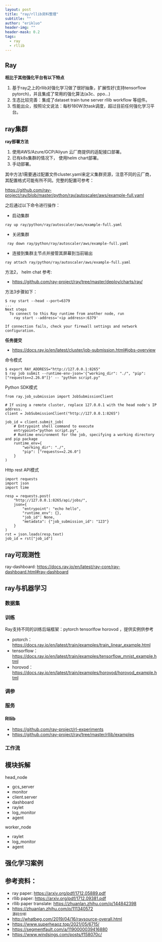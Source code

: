 ```yaml
---
layout: post
title: "ray/rllib资料整理"
subtitle: ""
author: "erikluo"
header-img: ""
header-mask: 0.2
tags:
  - ray
  - rllib
---
```



## Ray

**相比于其他强化平台有以下特点**  
1. 基于ray之上的rllib对强化学习做了很好抽象，扩展性好(支持tensorflow pytorch)，并且集成了常用的强化算法(a3c、ppo...) 
2. 生态比较完善：集成了dataset train tune server rllib workflow 等组件。 
3. 性能出众，按照论文说法：每秒180W次task调度，超过目前任何强化学习平台。

## ray集群
**ray部署方法**  
1. 使用AWS/Azure/GCP/Aliyun 云厂商提供的适配接口部署。
2. 已有k8s集群的情况下， 使用helm chart部署。
3. 手动部署。

其中方法1需要通过配置文件cluster.yaml来定义集群资源，注意不同的云厂商，其配置格式可能有所不同。完整的配置可参考：  

<https://github.com/ray-project/ray/blob/master/python/ray/autoscaler/aws/example-full.yaml>  

之后通过以下命令进行操作：
- 启动集群
```
ray up ray/python/ray/autoscaler/aws/example-full.yaml
```

- 关闭集群
```
 ray down ray/python/ray/autoscaler/aws/example-full.yaml
```

- 连接到集群主节点并接管其屏幕到当前输出
```
ray attach ray/python/ray/autoscaler/aws/example-full.yaml
```

方法2， helm chat 参考:
- <https://github.com/ray-project/ray/tree/master/deploy/charts/ray/>

方法3步骤如下：  
```
$ ray start --head --port=6379
...
Next steps
  To connect to this Ray runtime from another node, run
    ray start --address='<ip address>:6379'

If connection fails, check your firewall settings and network configuration.
```

**任务提交**  
- <https://docs.ray.io/en/latest/cluster/job-submission.html#jobs-overview> 


命令模式
```
$ export RAY_ADDRESS="http://127.0.0.1:8265"
$ ray job submit --runtime-env-json='{"working_dir": "./", "pip": ["requests==2.26.0"]}' -- "python script.py"
```
Python SDK模式
```
from ray.job_submission import JobSubmissionClient

# If using a remote cluster, replace 127.0.0.1 with the head node's IP address.
client = JobSubmissionClient("http://127.0.0.1:8265")

job_id = client.submit_job(
    # Entrypoint shell command to execute
    entrypoint="python script.py",
    # Runtime environment for the job, specifying a working directory and pip package
    runtime_env={
        "working_dir": "./",
        "pip": ["requests==2.26.0"]
    }
)
```
Http rest API模式
```
import requests
import json
import time

resp = requests.post(
    "http://127.0.0.1:8265/api/jobs/",
    json={
        "entrypoint": "echo hello",
        "runtime_env": {},
        "job_id": None,
        "metadata": {"job_submission_id": "123"}
    }
)
rst = json.loads(resp.text)
job_id = rst["job_id"]
```

## ray可观测性  

ray-dashboard: <https://docs.ray.io/en/latest/ray-core/ray-dashboard.html#ray-dashboard>


## ray与机器学习
### 数据集

### 训练  

Ray支持不同的训练后端框架：pytorch tensorlfow horovod ，提供实例供参考

- potorch： <https://docs.ray.io/en/latest/train/examples/train_linear_example.html> 
- tensorflow： <https://docs.ray.io/en/latest/train/examples/tensorflow_mnist_example.html>  
- horovod： <https://docs.ray.io/en/latest/train/examples/horovod/horovod_example.html>



### 调参

### 服务

### Rllib

- <https://github.com/ray-project/rl-experiments>
- <https://github.com/ray-project/ray/tree/master/rllib/examples>

### 工作流

## 模块拆解

head_node <br>
- gcs_server
- monitor
- client.server
- dashboard
- raylet
- log_monitor
- agent  

worker_node <br>
- raylet
- log_monitor
- agent


## 强化学习案例


## 参考资料：
- ray paper: <https://arxiv.org/pdf/1712.05889.pdf> 
- rllib paper: <https://arxiv.org/pdf/1712.09381.pdf>
- rllib paper translate: <https://zhuanlan.zhihu.com/p/144842398>
- <https://zhuanlan.zhihu.com/p/111340572>  
`源码分析`
- <http://whatbeg.com/2019/04/16/raysource-overall.html>
- <https://www.superheaoz.top/2021/05/6715/>
- <https://segmentfault.com/a/1190000039416880>
- <https://www.windsings.com/posts/f158070c/>
